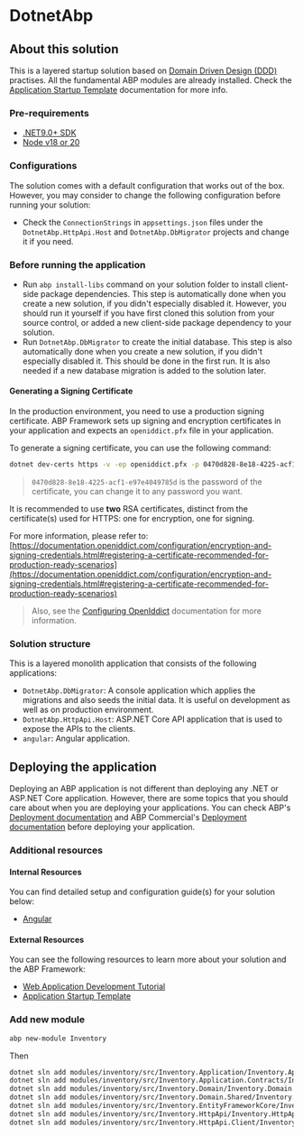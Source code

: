 ﻿# DotnetAbp

## About this solution

This is a layered startup solution based on [Domain Driven Design (DDD)](https://docs.abp.io/en/abp/latest/Domain-Driven-Design) practises. All the fundamental ABP modules are already installed. Check the [Application Startup Template](https://abp.io/docs/latest/startup-templates/application/index) documentation for more info.

### Pre-requirements

- [.NET9.0+ SDK](https://dotnet.microsoft.com/download/dotnet)
- [Node v18 or 20](https://nodejs.org/en)

### Configurations

The solution comes with a default configuration that works out of the box. However, you may consider to change the following configuration before running your solution:

- Check the `ConnectionStrings` in `appsettings.json` files under the `DotnetAbp.HttpApi.Host` and `DotnetAbp.DbMigrator` projects and change it if you need.

### Before running the application

- Run `abp install-libs` command on your solution folder to install client-side package dependencies. This step is automatically done when you create a new solution, if you didn't especially disabled it. However, you should run it yourself if you have first cloned this solution from your source control, or added a new client-side package dependency to your solution.
- Run `DotnetAbp.DbMigrator` to create the initial database. This step is also automatically done when you create a new solution, if you didn't especially disabled it. This should be done in the first run. It is also needed if a new database migration is added to the solution later.

#### Generating a Signing Certificate

In the production environment, you need to use a production signing certificate. ABP Framework sets up signing and encryption certificates in your application and expects an `openiddict.pfx` file in your application.

To generate a signing certificate, you can use the following command:

```bash
dotnet dev-certs https -v -ep openiddict.pfx -p 0470d828-8e18-4225-acf1-e97e4049785d
```

> `0470d828-8e18-4225-acf1-e97e4049785d` is the password of the certificate, you can change it to any password you want.

It is recommended to use **two** RSA certificates, distinct from the certificate(s) used for HTTPS: one for encryption, one for signing.

For more information, please refer to: [https://documentation.openiddict.com/configuration/encryption-and-signing-credentials.html#registering-a-certificate-recommended-for-production-ready-scenarios](https://documentation.openiddict.com/configuration/encryption-and-signing-credentials.html#registering-a-certificate-recommended-for-production-ready-scenarios)

> Also, see the [Configuring OpenIddict](https://docs.abp.io/en/abp/latest/Deployment/Configuring-OpenIddict#production-environment) documentation for more information.

### Solution structure

This is a layered monolith application that consists of the following applications:

- `DotnetAbp.DbMigrator`: A console application which applies the migrations and also seeds the initial data. It is useful on development as well as on production environment.
- `DotnetAbp.HttpApi.Host`: ASP.NET Core API application that is used to expose the APIs to the clients.
- `angular`: Angular application.

## Deploying the application

Deploying an ABP application is not different than deploying any .NET or ASP.NET Core application. However, there are some topics that you should care about when you are deploying your applications. You can check ABP's [Deployment documentation](https://docs.abp.io/en/abp/latest/Deployment/Index) and ABP Commercial's [Deployment documentation](https://abp.io/docs/latest/startup-templates/application/deployment?UI=MVC&DB=EF&Tiered=No) before deploying your application.

### Additional resources

#### Internal Resources

You can find detailed setup and configuration guide(s) for your solution below:

- [Angular](./angular/README.md)

#### External Resources

You can see the following resources to learn more about your solution and the ABP Framework:

- [Web Application Development Tutorial](https://abp.io/docs/latest/tutorials/book-store/part-1)
- [Application Startup Template](https://abp.io/docs/latest/startup-templates/application/index)

### Add new module

```bash
abp new-module Inventory
```

Then

```bash
dotnet sln add modules/inventory/src/Inventory.Application/Inventory.Application.csproj
dotnet sln add modules/inventory/src/Inventory.Application.Contracts/Inventory.Application.Contracts.csproj
dotnet sln add modules/inventory/src/Inventory.Domain/Inventory.Domain.csproj
dotnet sln add modules/inventory/src/Inventory.Domain.Shared/Inventory.Domain.Shared.csproj
dotnet sln add modules/inventory/src/Inventory.EntityFrameworkCore/Inventory.EntityFrameworkCore.csproj
dotnet sln add modules/inventory/src/Inventory.HttpApi/Inventory.HttpApi.csproj
dotnet sln add modules/inventory/src/Inventory.HttpApi.Client/Inventory.HttpApi.Client.csproj
```
